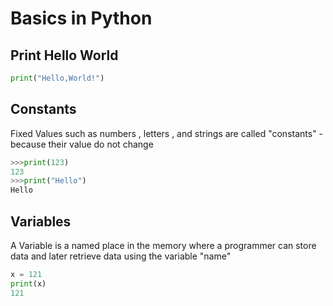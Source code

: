 # Basics in Python

## Print Hello World

```python
print("Hello,World!")
```

## Constants

Fixed Values such as numbers , letters , and strings are called "constants" - because their value do not change

```python
>>>print(123)
123
>>>print("Hello")
Hello
```

## Variables

A Variable is a named place in the memory where a programmer can store data and later retrieve data using the variable "name"

```python
x = 121
print(x)
121
```
